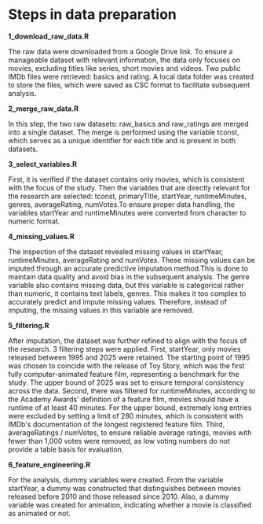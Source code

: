 # Steps in data preparation

**1_download_raw_data.R**

The raw data were downloaded from a Google Drive link. To ensure a manageable dataset with relevant information, the data only focuses on movies, excluding titles like series, short movies and videos. Two public IMDb files were retrieved: basics and rating. A local data folder was created to store the files, which were saved as CSC format to facilitate subsequent analysis.

**2_merge_raw_data.R**

In this step, the two raw datasets: raw_basics and raw_ratings are merged into a single dataset. The merge is performed using the variable tconst, which serves as a unique identifier for each title and is present in both datasets.

**3_select_variables.R**

First, it is verified if the dataset contains only movies, which is consistent with the focus of the study. Then the variables that are directly relevant for the research are selected: tconst, primaryTitle, startYear, runtimeMinutes, genres, averageRating, numVotes.To ensure proper data handling, the variables startYear and runtimeMinutes were converted from character to numeric format.

**4_missing_values.R**

The inspection of the dataset revealed missing values in startYear, runtimeMinutes, averageRating and numVotes. These missing values can be imputed through an accurate predictive imputation method.This is done to maintain data quality and avoid bias in the subsequent analysis. The genre variable also contains missing data, but this variable is categorical rather than numeric, it contains text labels, genres. This makes it too complex to accurately predict and impute missing values. Therefore, instead of imputing, the missing values in this variable are removed.  

**5_filtering.R**

After imputation, the dataset was further refined to align with the focus of the research. 3 filtering steps were applied. First, startYear, only movies released between 1995 and 2025 were retained. The starting point of 1995 was chosen to coincide with the release of Toy Story, which was the first fully computer-animated feature film, representing a benchmark for the study. The upper bound of 2025 was set to ensure temporal consistency across the data. Second, there was filtered for runtimeMinutes, according to the Academy Awards' definition of a feature film, movies should have a runtime of at least 40 minutes. For the upper bound, extremely long entries were excluded by setting a limit of 280 minutes, which is consistent with IMDb's documentation of the longest registered feature film. Third, averageRatings / numVotes, to ensure reliable average ratings, movies with fewer than 1,000 votes were removed, as low voting numbers do not provide a table basis for evaluation.

**6_feature_engineering.R**

For the analysis, dummy variables were created. From the variable startYear, a dummy was constructed that distinguishes between movies released before 2010 and those released since 2010. Also, a dummy variable was created for animation, indicating whether a movie is classified as animated or not.
